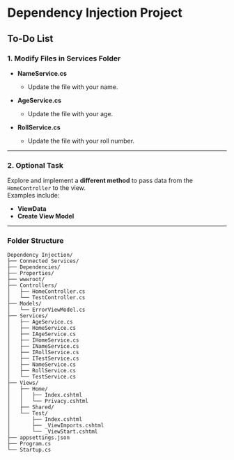 # Dependency Injection Project

## To-Do List

### 1. Modify Files in Services Folder
- **NameService.cs**  
  - Update the file with your name.

- **AgeService.cs**  
  - Update the file with your age.

- **RollService.cs**  
  - Update the file with your roll number.

---

### 2. Optional Task
Explore and implement a **different method** to pass data from the `HomeController` to the view.  
Examples include:
- **ViewData**
- **Create View Model**

---

### Folder Structure
```plaintext
Dependency Injection/
├── Connected Services/
├── Dependencies/
├── Properties/
├── wwwroot/
├── Controllers/
│   ├── HomeController.cs
│   └── TestController.cs
├── Models/
│   └── ErrorViewModel.cs
├── Services/
│   ├── AgeService.cs
│   ├── HomeService.cs
│   ├── IAgeService.cs
│   ├── IHomeService.cs
│   ├── INameService.cs
│   ├── IRollService.cs
│   ├── ITestService.cs
│   ├── NameService.cs
│   ├── RollService.cs
│   └── TestService.cs
├── Views/
│   ├── Home/
│   │   ├── Index.cshtml
│   │   └── Privacy.cshtml
│   ├── Shared/
│   └── Test/
│       ├── Index.cshtml
│       ├── _ViewImports.cshtml
│       └── _ViewStart.cshtml
├── appsettings.json
├── Program.cs
└── Startup.cs

